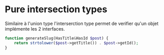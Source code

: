 # Pure intersection types

Similaire à l'union type l'interserction type permet de verifier qu'un objet 
implémente les 2 interfaces.

```php
function generateSlug(HasTitle&HasId $post) {
    return strtolower($post->getTitle()) . $post->getId();
}
```
